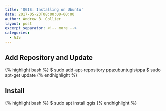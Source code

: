 ```yaml
---
title: 'QGIS: Installing on Ubuntu'
date: 2017-05-23T08:00:00+00:00
author: Andrew B. Collier
layout: post
excerpt_separator: <!-- more -->
categories:
  - GIS
---
```



## Add Repository and Update

{% highlight bash %}
$ sudo add-apt-repository ppa:ubuntugis/ppa
$ sudo apt-get update
{% endhighlight %}

## Install

{% highlight bash %}
$ sudo apt install qgis
{% endhighlight %}
